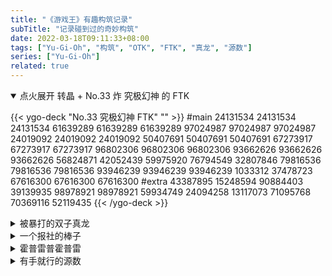 ```yaml
---
title: "《游戏王》有趣构筑记录"
subTitle: "记录碰到过的奇妙构筑"
date: 2022-03-18T09:11:33+08:00
tags: ["Yu-Gi-Oh", "构筑", "OTK", "FTK", "真龙", "源数"]
series: ["Yu-Gi-Oh"]
related: true
---
```


<details open="open">
<summary>点火展开 转晶 + No.33 炸 究极幻神 的 FTK</summary>

{{< ygo-deck "No.33 究极幻神 FTK" "" >}}
#main
24131534
24131534
24131534
61639289
61639289
61639289
97024987
97024987
97024987
24019092
24019092
24019092
50407691
50407691
50407691
67273917
67273917
67273917
96802306
96802306
96802306
93662626
93662626
93662626
56824871
42052439
59975920
76794549
32807846
79816536
79816536
79816536
93946239
93946239
93946239
1033312
37478723
67616300
67616300
67616300
#extra
43387895
15248594
90884403
39139935
98978921
98978921
59934749
24094258
13117073
71095768
70369116
52119435
{{< /ygo-deck >}}

</details>

<details>
  <summary>被暴打的双子真龙</summary>

{{< ygo-deck "直播☆双子 真龙" "" >}}
#main
23434538
23434538
23434538
36326160
36326160
36326160
73810864
73810864
73810864
14558127
14558127
14558127
95004025
95004025
22499034
58984738
58984738
58984738
73628505
14532163
61976639
61976639
61976639
13035077
49430782
49430782
75425320
75425320
37582948
37582948
37582948
24224830
24224830
24299458
24299458
35125879
35125879
35125879
61529473
61529473
#extra
36776089
72167543
90448279
32995276
48068378
65741786
9205573
9205573
9205573
36609518
36609518
38342335
65330383
29479265
86066372
{{< /ygo-deck >}}

</details>

<details>
  <summary>一个报社的棒子</summary>

{{< ygo-deck "重坑 除外 暴食兽 / 红莲兽" "" >}}
#main
63845230
63845230
23434538
23434538
36584821
36584821
3510565
3510565
14558127
14558127
52038441
52038441
52038441
102380
102380
72302403
72302403
72302403
49238328
49238328
84211599
44656491
44656491
44656491
38992735
38992735
38992735
81674782
81674782
83555666
83555666
83555666
62279055
62279055
62279055
98427577
5650082
5650082
31548215
31548215
#extra
98978921
41999284
53413628
86938484
97973962
66226132
65741786
50277355
46935289
1861629
38342335
85289965
4280258
86066372
98127546
{{< /ygo-deck >}}

</details>

<details>
  <summary>霍普雷普霍普雷</summary>

{{< ygo-deck "魂 霍普" "" >}}
#main
23434538
23434538
23434538
14558127
14558127
14558127
8512558
8512558
23720856
23720856
23720856
59724555
59724555
59724555
68258355
68258355
4647954
4647954
4647954
69852487
45082499
81471108
32164201
27204311
12580477
83764718
6595475
6595475
6595475
35906693
67517351
26493435
85119159
85119159
85119159
94770493
94770493
24224830
24224830
31712840
#extra
65305468
26973555
84013237
56840427
86532744
62517849
62517849
55285840
86331741
31123642
68679595
21521304
63767246
90448279
95134948
{{< /ygo-deck >}}

</details>

<details>
  <summary>有手就行的源数</summary>

{{< ygo-deck "源数 OTK" "https://bbs.nga.cn/read.php?tid=30645552" >}}
#main
42352091
42352091
42352091
23434538
23434538
23434538
97526666
97526666
97526666
102380
36956512
36956512
36956512
18144506
73628505
85852291
85852291
35261759
35261759
35261759
14532163
14532163
77402960
77402960
77402960
33907039
41418852
41418852
41418852
25789292
25789292
25789292
43898403
43898403
24224830
24224830
24299458
24299458
24299458
23002292
#extra
15232745
15232745
42230449
42230449
78625448
78625448
4019153
4019153
79747096
30194529
72529749
38342335
21887175
4280258
88000953
!side
82566662
49202162
{{< /ygo-deck >}}

</details>
